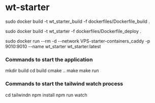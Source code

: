 # wt-starter


sudo docker build -t wt_starter_build -f dockerfiles/Dockerfile_build .

sudo docker build -t wt_starter -f dockerfiles/Dockerfile_deploy .

sudo docker run --rm -d --network VPS-starter-containers_caddy -p 9010:9010 --name wt_starter wt_starter:latest


### Commands to start the application
mkdir build 
cd build
cmake ..
make
make run


### Commands to start the tailwind watch process
cd tailwindn
npm install
npm run watch